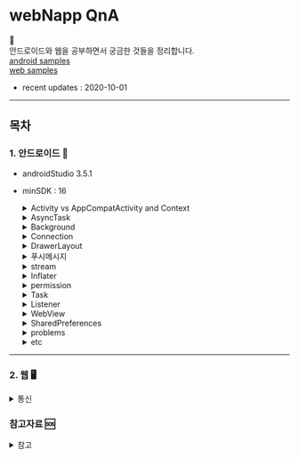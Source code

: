 # webNapp QnA

👻 <br>
안드로이드와 웹을 공부하면서 궁금한 것들을 정리합니다.<br>
[android samples](https://github.com/fifabell/AndroidStudy/tree/master/sample)<br>
[web samples](https://gist.github.com/fifabell)<br>

- recent updates : 2020-10-01

---
## 목차

### 1. 안드로이드 📱

- androidStudio 3.5.1
- minSDK : 16
 
  <details>
    <summary> 
      Activity vs AppCompatActivity and Context
    </summary>
  
  * Activity
    - __정의__ <br>
    _사용자에게 UI가 있는 화면을 제공_ 하는 앱 컴포넌트. <br><br>
    각 액티비티는 다른 액티비티를 실행할 수 있고, <br>
    새로운 액티비티가 시작되면 시스템은 '백스택'에 담고, 사용자에게 보여준다. <br>
    백스택은 '스택(LIFO)' 매커니즘을 따르며, 사용자가 뒤로가기 버튼을 누를 경우, <br>
    스택의 최상위(top)에 있는 현재 액티비티를 제거(pop and destroy)하고 이전의 액티비티를 시작한다.
    
    - __Activity 생명주기(LifeCycle)__

    ![LifeCycle](./img/LifeCycle.png)

      - `OnCreate()` <br>
      이 콜백은 시스템이 먼저 활동을 생성할 때 실행되는 것으로, 필수적으로 구현해야 한다. <br>
      활동이 생성되면 생성됨 상태가 된다. onCreate() 메서드에서 활동의 전체 수명 주기 동안 한 번만 발생해야 하는 기본 애플리케이션 시작 로직을 실행한다. <br>
      예를 들어 onCreate()를 구현하면 데이터를 목록에 바인딩하고, 활동을 ViewModel과 연결하고, 일부 클래스 범위 변수를 인스턴스화할 수도 있다.<br>
      이 메서드는 savedInstanceState 매개변수를 수신하는데, 이는 활동의 이전 저장 상태가 포함된 Bundle 객체다.<br>
      이번에 처음 생성된 활동인 경우 Bundle 객체의 값은 null이다.<br>

        ```java

        String str;

        @Override
        public void onCreate(Bundle savedInstanceState) {
            super.onCreate(savedInstanceState);

            // 인스턴스 상태 복구
            if (savedInstanceState != null) {
                str = savedInstanceState.getString(STATE_KEY);
            }

            setContentView(R.layout.main_activity);

            ...
        }
        ```
        onCreate() 메서드가 실행을 완료하면 시작됨 상태가 되고, 시스템이 연달아 onStart()와 onResume() 메서드를 호출한다.<br><br>

      - `OnStart()` <br>
      활동이 시작됨 상태에 들어가면 시스템은 이 콜백을 한다.<br>
      onStart()가 호출되면 활동이 사용자에게 표시되고, 이 메서드에서 앱이 UI를 관리하는 코드를 초기화한다.<br><br>
      onStart() 메서드는 매우 빠르게 완료되고, 생성됨 상태와 마찬가지로 활동은 시작됨 상태에 머무르지 않는다.<br>
      이 콜백이 완료되면 활동이 재개됨 상태에 들어가고, 시스템이 onResume() 메서드를 호출한다.<br><br>

      - `OnResume()` <br>
      활동이 재개됨 상태에 들어가면 포그라운드에 표시되고 시스템이 onResume() 콜백을 호출한다.<br>
      이 상태에 들어갔을 때 앱이 사용자와 상호작용한다. 어떤 이벤트가 발생하여 앱에서 포커스가 떠날 때까지 앱이 이 상태에 머무른다.<br> 예를 들어 전화가 오거나, 사용자가 다른 활동으로 이동하거나, 기기 화면이 꺼지는 이벤트가 이에 해당한다.<br><br>
      방해되는 이벤트가 발생하면 활동은 일시중지됨 상태에 들어가고, 시스템이 onPause() 콜백을 호출한다.<br><br>

      - `OnPause()` <br>
      시스템은 사용자가 활동을 떠나는 것을 나타내는 첫 번째 신호로 이 메서드를 호출한다.(하지만 해당 활동이 항상 소멸되는 것은 아님)<br> 활동이 포그라운드에 있지 않게 되었다는 것을 나타낸다(다만 사용자가 멀티 윈도우 모드에 있을 경우에는 여전히 표시 될 수도 있음).<br><br>
      onPause() 메서드의 실행이 완료되더라도 활동이 일시중지됨 상태로 남아 있을 수 있다.<br> 오히려 활동은 다시 시작되거나 사용자에게 완전히 보이지 않게 될 때까지 이 상태에 머무른다.<br>
      활동이 다시 시작되면 시스템은 다시 한번 onResume() 콜백을 호출한다. <br>
      활동이 일시중지됨 상태에서 재개됨 상태로 돌아오면 시스템은 Activity 인스턴스를 메모리에 남겨두고, 시스템이 onResume()을 호출할 때 인스턴스를 다시 호출한다. 이 시나리오에서는 최상위 상태가 재개됨 상태인 콜백 메서드 중에 생성된 구성요소는 다시 초기화할 필요가 없다. 활동이 완전히 보이지 않게 되면 시스템은 onStop()을 호출한다. 
      
      - `OnStop()` <br>
      활동이 사용자에게 더 이상 표시되지 않으면 중단됨 상태에 들어가고, 시스템은 onStop() 콜백을 호출한다. <br>
      이는 예를 들어 새로 시작된 활동이 화면 전체를 차지할 경우에 적용된다. 시스템은 활동의 실행이 완료되어 종료될 시점에 onStop()을 호출할 수도 있다.<br><br>
      onPause() 대신 onStop()을 사용하면 사용자가 멀티 윈도우 모드에서 활동을 보고 있더라도 UI 관련 작업이 계속 진행됩니다.<br>
      또한 onStop()을 사용하여 CPU를 비교적 많이 소모하는 종료 작업을 실행해야 한다. 예를 들어 정보를 데이터베이스에 저장할 적절한 시기를 찾지 못했다면 onStop() 상태일 때 저장할 수 있다.<br><br>
      활동은 정지됨 상태에서 다시 시작되어 사용자와 상호작용하거나, 실행을 종료하고 사라진다.<br>
      활동이 다시 시작되면 시스템은 onRestart()를 호출한다. Activity가 실행을 종료하면 시스템은 onDestroy()를 호출한다. 

      - `OnDestory()` <br>
      onDestroy()는 활동이 소멸되기 전에 호출된다. 시스템은 다음 중 하나에 해당할 때 이 콜백을 호출한다.<br>

        1) (사용자가 활동을 완전히 닫거나 활동에서 finish()가 호출되어) 활동이 종료되는 경우
        2) 구성 변경(예: 기기 회전 또는 멀티 윈도우 모드)으로 인해 시스템이 일시적으로 활동을 소멸시키는 경우<br>
      활동이 종료되는 경우 onDestroy()는 활동이 수신하는 마지막 수명 주기 콜백이 된다.<br>
      구성 변경으로 인해 onDestroy()가 호출되는 경우 시스템이 즉시 새 활동 인스턴스를 생성한 다음, 새로운 구성에서 그 새로운 인스턴스에 관해 onCreate()를 호출한다.<br><br>
      onDestroy() 콜백은 이전의 콜백에서 아직 해제되지 않은 모든 리소스(예: onStop())를 해제해야 한다.<br><br>  

  * AppCompatActivity
    - __정의__ <br>
      안드로이드의 하위버전을 지원하는 액티비티이다. <br><br>
      하위버전 메소드가 실행이 안될 때 지를 지원하기 위해 AppCompatActivity를 사용하며,<br>
      ActionBar 역시 하위 버전 단말기에서는 이 액티비티를 사용해야 한다.<br><br>

  * Context
    - __정의__ <br>
      안드로이드 시스템에서 제공하는 추상 클래스이다.<br>
      새로 생성된 객체가 지금 어떤 일이 일어나고 있는지 알 수 있도록 한다. 따라서 액티비티와 애플리케이션에 대한 정보를 얻기 위해서는 컨텍스트를 사용하면 된다.

    - __Application Context__ <br>
      애플리케이션 컨텍스트는 싱글턴 인스턴스이며 액티비티에서 getApplicationContext()를 통해 접근할 수 있다.<br>
      이 컨텍스트는 애플리케이션의 라이프사이클과 연결되어 있다. 애플리케이션 컨텍스트는 현재의 컨텍스트와 분리된 라이프사이클을 가진 컨텍스트가 필요할 때나 액티비티의 범위를 넘어서 컨텍스트를 전달할 떄에 사용한다.

    - __Activity Context__ <br>
      액티비티 컨텍스트는 액티비티에서 사용 가능하며 이 컨텍스트는 액티비티의 라이프사이클과 연결되어 있다. 액티비티의 범위 내에서 컨텍스트를 전달하거나, 라이프사이클이 현재의 컨텍스트에 붙은 컨텍스트가 필요할 때(need the context whose lifecycle is attached to the current context) 액티비티 컨텍스트를 사용한다.<br><br>  
  
  [Top of page](#목차)
  </details>

  <details>
    <summary> 
      AsyncTask 
    </summary>
    
  - __정의__ <br>
    쓰레드, 메시지루프 등의 원리를 이해하지 않아도 `하나의 클래스에서 UI 작업을 쉽게 할 수 있게 해준다`.<br>
    안드로이드는 UI를 담당하는 메인 스레드가 존재하는데, 이 스레드는 우리가 함부로 접근이 불가능하게 막아뒀다.<br>
    UI변경은 메인 스레드에서만 가능하므로, 우리가 만든 스레드에서는 화면을 바꾸는 어떠한 일도 할 수 없다.<br>
    이 작업을 가능하게 해주는 것이 바로 이 AsyncTasc이다.
  
  - __사용법__ <br>
  
    ![AsyncTask](./img/asyncTask.jpg)
    `onPreExcuted()` -> `doInBackground()` -> { `publishProgress()` -> onProgressUpdate():UI refresh } -> return(result) -> `onPostExcuted()` <br>
    excute()명령을 통해 AsyncTask 명령어 실행.<br>
    이후 크게 네 가지만 알고 넘어가자.<br>
    
    * onPreExcuted() : 스레드 작업 이전에 수행할 동작을 구현.<br>
    * publishProgress() : doInBackground()에서 중간중간 진행 상태를 UI에 업데이트 하도록 하는 메서드 -> 자동으로 onProgressUpdate()가 호출 됨.<br>
    * doInBackground() : 실제 스레드 작업이 진행.<br>
    * onPostExcuted() : 결과 파라미터를 리턴하면서 그 리턴값을 통해 스레드 작업이 끝났을 때 동작을 구현.<br><br>

  - __제약조건__ <br>
    * API16(젤리빈) 미만 버전에서는 AsyncTask 선언을 UI Thread에서 해주지 않으면 오류가 발생한다. <br>
    * excutes(Params)는 UI 스레드에서 직접 호출해야한다. <br>
    * 수동으로 onPreExecute(), onPostExecute(Result), doInBackground(Params...), onProgressUpdate(Progress...) 호출하면 안된다. <br>
    * Task는 오직 한번만 실행될 수 있다.

  - __장점__ <br>
    * 비교적 오래 걸리지 않은 작업에 유용함.<br>
    * Task 캔슬이 용이하며 로직과 UI 조작이 동시에 일어나야 할 때 사용<br>

  - __단점__ <br>
    * 하나의 객체이므로 재사용이 불가능하다. (메모리 효율 문제) <br>
    * 구현한 액티비티 종료 시 별도의 지시가 없다면 종료되지 않는다. <br>
    * Activity 종료 후 재시작 시 AsyncTask의 Reference는 무효하며, onPostExecute() 메소드는 새로운 Activit에 어떠한 영향도 끼치지 못한다. <br>
    * AsyncTask의 기본 처리 작업 개수는 1개다. <br>

  - __직렬 vs 병렬 실행__ <br>
    
    ```java
    .execute(); // 직렬실행
    .executeOnExecutor(AsyncTask.THREAD_POOL_EXECUTOR); // 병렬실행
    ```

  [Top of page](#목차)
  </details>
 
  <details>
    <summary> 
        Background
    </summary>

  * thread vs process
    - __Thread 정의__ <br>
      스레드(thread)는 어떠한 프로그램 내에서, 특히 프로세스 내에서 실행되는 흐름의 단위를 말한다. 일반적으로 한 프로그램은 하나의 스레드를 가지고 있지만, 프로그램 환경에 따라 둘 이상의 스레드를 동시에 실행할 수 있다. 이러한 실행 방식을 멀티스레드(multithread)라고 한다.<br>

    - __process 정의__ <br>
      프로세스(process)는 컴퓨터에서 연속적으로 실행되고 있는 컴퓨터 프로그램을 말한다. 종종 스케줄링의 대상이 되는 작업(task)이라는 용어와 거의 같은 의미로 쓰인다. 여러 개의 프로세서를 사용하는 것을 멀티프로세싱이라고 하며 같은 시간에 여러 개의 프로그램을 띄우는 시분할 방식을 멀티태스킹이라고 한다.<br>
      
    - __thread vs process__ <br>    
      멀티프로세스와 멀티스레드는 양쪽 모두 여러 흐름이 동시에 진행된다는 공통점을 가지고 있다. 하지만 멀티프로세스에서 각 `프로세스는 독립적으로 실행되며 각각 별개의 메모리를 차지`하고 있는 것과 달리 멀티스레드는 프로세스 내의 `메모리를 공유`해 사용할 수 있다. 또한 프로세스 간의 전환 속도보다 `스레드 간의 전환 속도가 빠르다`.<br>

      멀티스레드의 다른 장점은 CPU가 여러 개일 경우에 각각의 CPU가 스레드 하나씩을 담당하는 방법으로 속도를 높일 수 있다는 것이다. 이러한 시스템에서는 여러 스레드가 실제 시간상으로 동시에 수행될 수 있기 때문이다.<br>

      멀티스레드의 단점에는 각각의 스레드 중 어떤 것이 먼저 실행될지 그 순서를 알 수 없다는 것이 있다.<br>  

  * Runnable
    - __정의__<br>
      Thread의 인터페이스화 된 형태이며, Thread내의 run()메서드를 통해 수행할 내용들을 정의한다.<br>
      void run() : 이 스레드가 별도의 Runnable실행 객체를 사용하여 작성된 경우 해당 Runnable객체의 run메소드가 호출된다.<br>

  * Cycle 
    - ThreadCycle

    ![threadcycle](./img/Thread.png)

    1. 안드로이드에서 제공하는 handler 클래스를 상속하는 클래스를 만든다.
    2. 메시지 큐에 메모리 공간을 얻기위해 obtainMessage 메소드를 이용하여 메시지 공간을 만든다.
    ```java
      Message msg = handler.ObtainMessage();
    ```
    3. 메시지 데이터를 넣기위해 Bundle 객체를 사용한다.
    ```java
      Bundle bundle = new Bundle();
    ```
    4. bundle.putString 메소드를 사용해 입력값을 집어넣는다.
    ```java
      bundle.putSting(key, text);
    ```
    5. 메시지에 번들데이터를 집어 넣는다.
    ```java
      msg.setData(bundle);
    ```
    6. 메시지큐로 보낸다.
    ```java
      handler.sendMessage(msg);
    ```
    7. 핸들러 클래스에서는 전송된 메시지를 받는다.
    ```java
      bundle = msg.getData();
    ```
    8. bundle에서 전달된 데이터를 받는다.
    ```java
      text = bundle.getString(key);
    ```

  * handler
    - __정의__ <br>
      Worker Thread에서 Main Thread로 메시지를 전달하는 역할을 수행.<br>
      안드로이드에서 UI처리를 위해 사용되는 기본 스레드는 ‘메인 스레드(Main Thread)’라고 부른다. 이 메인 스레드에서 이미 UI에 접근하고 있으므로 새로 생성한 다른 스레드에서는 핸들러(Handler) 객체를 이용해 메시지를 전달함으로써 메인 스레드에서 처리하도록 만들 수 있다.<br> 
      동시 접근에 따른 데드락 문제를 해결하는 가장 간단한 방법은 작업을 순서대로 처리하는 것이다. 이 역할은 메인스레드의 핸들러가 담당하여 처리한다.<br>

    - __주요함수__ <br>
      * Handler.sendMessage(Message msg)<br>
      Message 객체를 message queue에 전달하는 함수.<br>

      * Handler.sendEmptyMessage(int what)<br>
      Message의 what필드를 전달하는 함수<br>

      * Handler.post(new Runnable())<br>
      Runnable 객체를 message queue에 전달하는 함수.<br>
      post를 통해 전달된 Runnable 객체는 해당 핸들러가 연결된 스레드에서 실행된다. UI작업을 처리하기 위해 핸들러를 메인 스레드에서 생성하여 핸들러와 메인 스레드가 연결되어 있어야 한다.<br>


  * messageQueue
    - __정의__ <br>
      핸들러가 전달하는 message를 보관하는 FIFO(First In First Out)방식의 큐이다.<br>
      다른 스레드에게 메시지를 전달하려면 수신 대상 스레드에서 생성한 핸들러의 post나 sendMessage등의 함수를 사용해야 한다. 이후 수신대상 스레드의 Message Queue에 message가 저장된다.<br>
      Message Queue에 저장된 message나 runnable은 Looper가 차례대로 꺼내서 핸들러로 전달한다. 
  
  * Looper
    - __정의__ <br>
      루퍼는 스레드당 하나씩 밖에 가질 수 없고, 루퍼는 Message queue가 비어있는 동안 아무 행동도 하지 않고, 메시지가 들어오면 해당 메시지를 꺼내 적절한 Handler로 전달한다. 기본적으로 새로 생성한 스레드는 루퍼를 가지지 않고 Loper.prepare() 메서드를 호출해야 Looper가 생성된다.<br>

  [Top of page](#목차)
  </details>
  
  <details>
    <summary> 
      Connection 
    </summary>

  * URLConnection
    - __정의__ <br>
    사용자 인증이나 보안이 설정되어 있지 않은 웹서버에 접속하여 파일 등을 다운로드하는 데 많이 사용된다.

  * HttpsURLConnection
    ```java
    public abstract class HttpURLConnection extends URLConnection
    {
      URL u = new URL("https://www.naver.com");
      HttpURLConnection http = (HttpURLConnection) u.openConnection();
    }
    ```
    URLConnection 클래스와 마찬가지로 생성자가 protected로 선언되어있기 때문에 기본적으로는 개발자가 직접 HttpURLConnection 객체를 생성할 수 없다.<br>

    하지만 http URL을 사용하는 URL 객체의 openConnection() 메서드가 리턴하는 URLConnection 객체는 HttpURLConnection의 인스턴스가 될 수 있기 때문에 리턴된 URLConnection을 HttpURLConnection으로 캐스팅해서 사용한다. <br>

  * TrustManager
    쉽게 생각해서 웹에서 ssl인증서라고 보면된다.<br>
    하지만, googleplay에서 이를 신뢰하지 않아, CertificateExcetion 또는 IllegalArgumentException 예외를 발생시키는 코드를 구현해야 한다.

  [Top of page](#목차)
  </details>

  <details>
    <summary> 
        DrawerLayout
    </summary>

  사전적으로는 서랍의 의미를 가지고 있으며, 평소에는 화면의 한 쪽에 숨겨져 있다가 사용자가 액션을 취하면 화면에 나타날 수 있도록 하는 레이아웃이다.<br>
  [NavigationView](https://developer.android.com/guide/navigation/navigation-ui?hl=ko#java)<br>

  
  [Top of page](#목차)
  </details>

  <details>
    <summary>
      푸시메시지
    </summary>
  
  화면이 꺼져있을 때 카톡알람이나 화면 위에서 스크롤을 내릴 때 Notification화면을 생각하면 된다.<br>
  자세한건 블로그에 정리해 놓았으니 참고해보자.<br>
  
  [블로그_확인하러가기](https://fifabell.github.io/android/fcm/Firebase-smp/)

  </details>

  <details>
    <summary> 
      stream
    </summary>

  - __정의__ <br>
    데이터의 흐름을 의미한다.<br>
    입력 스트림은 마우스, 키보드, 네트워크 등과 같은 입력 장치로부터 입력된 데이터가 순서대로 프로그램으로 흘러가는 데이터의 흐름을 뜻한다.<br>
    출력 스트림은 프로그램에서 출력된 데이터가 프린터, 모니터, 네트워크 등과 같은 출력장치로 순서대로 전송되도록 보장하는 데이터의 흐름이다.<br>
    스트림을 통해 흘러가는 데이터의 기본 단위는 바이트이다.<br>

  - __종류__ <br>
  * In/OutputStream
    이 클래스는 추상 클래스로서 바이트 스트림의 기능을 갖는 모든 클래스의 상위 클래스이다.

  * FileIn/OutputStream
    이 스트림을 이용해서 파일 시스템에 있는 파일로부터 바이트 데이터를 읽거나 파일에 바이트 데이터를 저장할 수 있다. 즉, 파일 입출력용 스트림이다.

  * DataIn/OutputStream
    이 스트림을 이용하면 자바 기본 타입의 데이터들이 바이너리 바이트(이진값)으로 다루어진다.

  [Top of page](#목차)
  </details>
    
  <details>
    <summary> 
        Inflater 
    </summary>

  - __정의__ <br>
  Inflater의 사전적 의미는 부풀리다는 뜻으로 LayoutInflater로서, XML에 저장해 둔 틀(Resource)을 실제 메모리(View객체로 반환)에 올려주는 역할을 한다.<br>
  예로, onCreate()메서드에 있는 setContentView(R.layout.activity_main) 또한 Inflater역할을 한다.<br>

  - __사용조건__ <br>
  1. 객체화하고자 하는 xml파일(sub1.xml)을 생성한다.
  2. 
  ```java
  LayoutInflater inflater = (LayoutInflater) getSystemService(Context.LAYOUT_INFLATER_SERVICE);
  // LayoutInflater 객체 사용할 준비를 완료한다.
  ```
  3.
  ```java
  inflater.inflate(R.layout.sub1, container, true);
  // 사전에 미리 선언해뒀던 container라는 레이아웃에 작성했던 xml의 메모리객체가 삽입.
  ```
  - __매개변수__<br>
  inflate( 객체화하고픈 xml파일, 객체화한 뷰를 넣을 부모 레이아웃/컨테이너, true(바로 인플레이션 하고자 하는지))
  
  [Top of page](#목차)
  </details>

  <details>
    <summary> 
        permission 
    </summary>
  - manifest에 추가하는 permission 정리<br>
  - 참고 ) Android에서 permission 강회로 인한 마시멜로우(M) 이상 경우 권한 동의 체크를 반드시 얻어야 함.<br>
  
  ```java
  //basic_1
  <uses-permission android:name="android.permission.INTERNET" /> // 인터넷 사용
  <uses-permission android:name="android.permission.ACCESS_NETWORK_STATE" /> //네트워크 연결 확인
  <uses-permission android:name="android.permission.READ_PHONE_STATE" /> // 휴대전화번호 receive 가능.

  // 휴대전화번호 receive 예제
  TelephonyManager mgr;
  String phoneNumber;
  if (ContextCompat.checkSelfPermission(this, Manifest.permission.READ_PHONE_STATE) != PackageManager.PERMISSION_DENIED) {
            try {
                phoneNumber = mgr.getLine1Number(); // getLine1Number는 내장함수
            } catch () {}
  }

  // basic_2
  <uses-permission android:name="android.permission.CAMERA" /> // 카메라 사용 
  <uses-permission android:name="android.permission.WRITE_EXTERNAL_STORAGE" /> // 외장 메모리 사용
  <uses-permission android:name="android.permission.READ_EXTERNAL_STORAGE" /> // 외장 메모리 읽기
  <uses-permission android:name="android.permission.ACCESS_FINE_LOCATION" /> // 위치정보 확인

  // external
  <uses-permission android:name="android.permission.CHANGE_NETWORK_STATE" /> // 통신상태 변경
  <uses-permission android:name="android.permission.ACCESS_WIFI_STATE"/> // wifi 연결 확인
  <uses-permission android:name="android.permission.CHANGE_WIFI_STATE"/> // wifi 체인지를 확인
  <uses-permission android:name="android.permission.RECODER_AUDIO"/> // 녹음
  <uses-permission android:name="android.permission.WAKE_LOCK" /> // 알람
  <uses-permission android:name="android.permission.VIBRATE" /> // 진동
  <uses-permission android:name="android.permission.SYSTEM_ALERT_WINDOW" /> // 알림_윈도우.. 최상단 위치에 view띄우기 가능.
  
  // 사용예제
    // step_1 : permission
    <application>
        ...
        <service
            android:name=".MyService"
            android:enabled="true"
            android:permission="android.permission.SYSTEM_ALERT_WINDOW" >
        </service>
    </application>

    // step_2 : view_in_service.xml (서비스를 통해 보여질 view xml을 작성)
    <?xml version="1.0" encoding="utf-8"?>
    <RelativeLayout xmlns:android="http://schemas.android.com/apk/res/android"
        android:layout_width="match_parent"
        android:layout_height="200dp"
        android:background="#0000ff">
    
        <TextView
            android:layout_width="wrap_content"
            android:layout_height="wrap_content"
            android:text="Hello World!"
            android:textColor="#ffffff"
            android:id="@+id/textView" />
    
        <ImageButton
            android:layout_width="368dp"
            android:layout_height="wrap_content"
            android:id="@+id/bt"
            android:text="click"
            android:textColor="#ffffff"
            android:src="@mipmap/ic_launcher"
            android:layout_below="@+id/textView"
            android:layout_alignParentLeft="true"
            android:layout_marginTop="12dp" />
    </RelativeLayout>

    // step_3 : MyService.java
    public class MyService extends Service {
  
      WindowManager wm;
      View mView;
  
      @Override
      public IBinder onBind(Intent intent) { return null; }
      
      @Override
      public void onCreate() {
          super.onCreate();
          LayoutInflater inflate = (LayoutInflater) getSystemService(Context.LAYOUT_INFLATER_SERVICE);
          wm = (WindowManager) getSystemService(WINDOW_SERVICE);
  
          WindowManager.LayoutParams params = new WindowManager.LayoutParams(
                  /*ViewGroup.LayoutParams.MATCH_PARENT*/300,
                  ViewGroup.LayoutParams.WRAP_CONTENT,
                  WindowManager.LayoutParams.TYPE_SYSTEM_ALERT,
                  WindowManager.LayoutParams.FLAG_NOT_FOCUSABLE
                          |WindowManager.LayoutParams.FLAG_NOT_TOUCH_MODAL
                          |WindowManager.LayoutParams.FLAG_WATCH_OUTSIDE_TOUCH,
                  PixelFormat.TRANSLUCENT);
  
          params.gravity = Gravity.LEFT | Gravity.TOP;
          mView = inflate.inflate(R.layout.view_in_service, null);
          final TextView textView = (TextView) mView.findViewById(R.id.textView);
          final ImageButton bt =  (ImageButton) mView.findViewById(R.id.bt);
          bt.setOnClickListener(new View.OnClickListener() {
              @Override
              public void onClick(View v) {
                  bt.setImageResource(R.mipmap.ic_launcher_round);
                  textView.setText("on click!!");
              }
          });
          wm.addView(mView, params);
      }
  
      @Override
      public void onDestroy() {
        super.onDestroy();
        if(wm != null) {
            if(mView != null) {
                wm.removeView(mView);
                mView = null;
            }
            wm = null;
        }
      }
    }

  <uses-permission android:name="android.permission.KILL_BACKGROUND_PROCESSES" /> // 강제종료
  // 사용예제
    Intent intent = new Intent(Intent.ACTION_MAIN);
    intent.addCategory(Intent.CATEGORY_HOME);
    context.startActivity(intent);
    int pid = android.os.Process.myPid();
    android.os.Process.killProcess(pid); // kill @

  <uses-permission android:name="android.permission.CALL_PHONE" /> // 통화
  <uses-permission android:name="android.permission.DOWNLOAD_WITHOUT_NOTIFICATION" /> // noti없이 다운.. 안쓰는 걸 추천.

  // 외에도 다양한 permission이 많음. 
  // 참고 https://s262701-id.tistory.com/96
  ```

    [Top of page](#목차)
  </details>

  <details>
    <summary> 
        Task 
    </summary>
  
  - __정의__ <br>
    * Task는 어플리케이션에서 실행되는 액티비티를 보관하고 관리하며 Stack형태의 연속된 Activity로 이루어진다.<br>
    * 스택 내에서 onCreate(push)-onDestroy(pop)에 의해 움직인다.<br>
    * 서로 다른 어플리케이션간의 이동에도 Task를 이용해 사용자 경험(UX)를 유지시켜 준다<br>
    * 최초 적재 액티비티는 Root Activity 라고 하며 어플리케이션 런처로부터 시작된다<br>
    * 마지막으로 적재되는 액티비티는 Top Activity 라고 하며 현재 화면에 활성화 되어있는 액티비티를 말한다<br>
    * Task내에는 서로 다른 어플리케이션의 액티비티들이 포함될 수 있어 어플리케이션에 경계없이 하나의 어플리케이션인것 처럼 보이게 해준다<br>
    * Task의 Stack내에 존재하는 액티비티들은 모두 묶여서 background와 foreground로 함께 이동한다. 홈버튼 클릭(task interrupt => background 이동), 홈버튼 롱클릭(recent task => foreground 이동)<br>
    * Flag를 사용하여 Task내 액티비티의 흐름을 제어할 수 있다<br>

  - __background vs foreground__ <br>
    일반적으로 앱을 종료하는 방식은 두 가지다.<br>

    1. 뒤로가기 버튼
    2. 모두보기-> 앱 날리기

    1번의 경우 프로세스가 백그라운드로 빠지는 것 뿐 실제로 종료되는 게 아니다.-> to background<br>
    2번의 경우 실제로 프로세스가 날아가게 된다.-> to foreground<br>

  - __Flag__ <br>
    
    > Manifest에 <activity>요소의 launchMode 속성 4가지<br>
    
    * standard <br>
      여러 개의 인스턴스가 생성가능함.<br>
    
    * singleTop <br>
    호출한 activity와 현재 최상위 activity가 동일한 경우 최상위 activity가 재사용된다. (기존 최상위 activity 는 pop)<br>
    
    * singleTask <br>
    루트 액티비티로만 존재하며 하나의 인스턴스만 생성가능.<br>
    
    * singleInstance <br>
    singleTask와 동일하지만 태스크 내에 해당 액티비티 하나만 속할 수 있어 다른 액티비티를 실행하면 새로운 Task가 생성됨.<br>

    > 소스 내 플래그<br>
    
    사용법 <br>

    ```java
    Intent intent = new Intent(MainActivity.this, SubActivity.class);
    intent.addFlag(Intent."플래그명");
    ```
    * FLAG_ACTIVITY_NEW_TASK<br>
    동일 task가 있으면 그곳에서 실행되고 아니면 새로운 task를 실행<br>

    * FLAG_ACTIVITY_SINGLE_TOP<br>
    B를 singletop설정 가정.<br>
    A,B 상태에서 B호출 시 A,재사용된 B<br>
    B,A 상태에서 B호출 시 B,A,B<br>

    * FLAG_ACTIVITY_NO_HISTORY<br>
    재활성화시(back키를 눌러 다시 활성화 될 때) pop!, 쉽게말해 뒤로가기하면 액티비티가 없어짐<br>
    B를 NO_HISTORY 설정 가정.<br>
    A,B,A 상태에서 BACK키 사용 시 A가 POP되고 B역시 NO_HISTORY에 의해 POP -> A만 남음.

    * FLAG_ACTIVITY_REORDER_TO_FRONT <br>
    호출 시 TASK내 이미 있으면, 같은 ACTIVITY는 POP시키고 해당 ACTIVITY가 PUSH됨.<br>
    A를 REORDER_TO_FRONT 설정 가정<br>
    A,B상태에서 A호출 시 같은 ACTIVITY인 A가 POP되고 -> B,A<br>

    * FLAG_ACTIVITY_CLEAR_TOP <br>
    해당 task에 있는 모든 activity를 pop시키고 해당 acitivity가 root activity로 task에 push됨.<br>
    A를 CLEAR_TOP설정 가정<br>
    A,B상태에서 A호출 시 모두 POP되고 -> A만 남음.<br>
    단, 해당 플래그는 액티비티를 모두 onDestroy()시킨 후 새롭게 onCreate() 시키기 때문에<br>
    A를 유지하려면 FLAG_ACTIVITY_SINGLE_TOP 플래그와 함께 사용하면 됨.<br>

  [Top of page](#목차)
  </details>
    
  <details>
    <summary> 
        Listener 
    </summary>
  
  - __정의__<br>
  이벤트 리스너라고 부르며, 이것은 특정 이벤트를 처리하는 인터페이스다. 이벤트 발생 여부를 기다리다가, 발생시 특정 이벤트를 처리하는 객체이다.<br>

  - __종류__<br>
  ![eventListener](./img/eventListener.png)


  [Top of page](#목차)
  </details>
    
  <details>
    <summary> 
      WebView 
    </summary>

  * WebView 
    - __정의__<br>
    각 OS별 내장된 웹 브라우저를 뷰형태로 앱에서 표현할 수 있는 방법이다. WebView를 이용하여 웹페이지를 앱내에서 호출하여 하이브리드 형태의 앱을 개발하는데 유용하게 사용이 가능하다. <br>
    앱 안에 HTML iframe을 넣었다고 생각하면 된다.
      
      [API공식문서](https://developer.android.com/reference/android/webkit/WebView)<br>

    - __종류__<br>
    1. UIWebView<br>
    2. WKWebView<br>
    3. SFSafariView<br>
    UIWebView와 WKWebView는 앱내에서 웹뷰를 보여주는 방식이며,<br>
    SFSafariView는 앱내에서 사파리 브라우저를 띄우는 형태로 보여준다.<br>

    - __기본속성__<br>
    ```java
    // 웹뷰 시작

    /* 필수요소 */
    mWebView = (WebView) findViewById(R.id.webView);

    mWebView.setWebViewClient(new WebViewClient()); // 클릭시 새창 안뜨게
    mWebSettings = mWebView.getSettings(); //세부 세팅 등록
    mWebSettings.setJavaScriptEnabled(true); // 웹페이지 자바스클비트 허용 여부
    mWebSettings.setSupportZoom(false); // 화면 줌 허용 여부
    mWebSettings.setCacheMode(WebSettings.LOAD_NO_CACHE); // 브라우저 캐시 허용 여부
    /* 필수요소 끝 */

    mWebSettings.setSupportMultipleWindows(false); // 새창 띄우기 허용 여부
    mWebSettings.setJavaScriptCanOpenWindowsAutomatically(false); // 자바스크립트 새창 띄우기(멀티뷰) 허용 여부
    mWebSettings.setLoadWithOverviewMode(true); // 메타태그 허용 여부
    mWebSettings.setUseWideViewPort(true); // 화면 사이즈 맞추기 허용 여부
    mWebSettings.setBuiltInZoomControls(false); // 화면 확대 축소 허용 여부
    web.setPluginState(WebSettings.PluginState.ON_DEMAND);    //플러그인을 사용할 수 있도록 설정
    mWebSettings.setLayoutAlgorithm(WebSettings.LayoutAlgorithm.SINGLE_COLUMN); // 컨텐츠 사이즈 맞추기
    web.setBlockNetworkImage(false);             // 네크워크 이미지의 리소스를 로드하지않음
    web.setLoadsImagesAutomatically(true);   // 웹뷰가 앱에 등록되어있는 이미지 리소스를 자동으로 로드하도록 설정
    web.setUseWidViewPort(true);        // wide viewport를 사용하도록 설정
    mWebSettings.setDomStorageEnabled(true); // 로컬저장소 허용 여부

    mWebView.loadUrl("https://github.com/fifabell/webNappQnA"); // 웹뷰에 표시할 웹사이트 주소, 웹뷰 시작
    ```

  [Top of page](#목차)
  </details>

  <details>
    <summary> 
        SharedPreferences
    </summary>

  - __정의__<br>
    안드로이드 앱이 종료되면 앱이 가지고 있던 데이터는 사라지기 때문에 재실행시 필요한 데이터를 SharedPreferences를 통해 저장한다.<br>

    [API공식문서](https://developer.android.com/reference/android/content/SharedPreferences)<br>  

    Sharedpreferences는 단순히 디바이스의 내부에 xml 파일 형태로 key, value쌍의 값들을 저장한다.<br>
    그래서 파일 이름으로 SharedPreferences를 오픈한 후 key를 가지고 값을 찾거나 value를 저장하도록 되어있다.<br>

  - __예시__ <br>  
  <MainActivity.java>
  
  ```java
    public class MainActivity extends AppCompatActivity {
 
        private TextView textView1;
        private EditText editText;
    
        @Override
        protected void onCreate(Bundle savedInstanceState) {
            super.onCreate(savedInstanceState);
            setContentView(R.layout.activity_main);
    
            editText = (EditText)findViewById(R.id.edit1);
            textView1 = (TextView)findViewById(R.id.resultText1);
    
            //저장된 값을 불러오기 위해 같은 네임파일을 찾음.
            SharedPreferences sf = getSharedPreferences("sFile",MODE_PRIVATE);

            //text라는 key에 저장된 값이 있는지 확인. 아무값도 들어있지 않으면 ""를 반환.(2번째 인자는 default)
            String text = sf.getString("text","");
            textView1.setText(text);
    
        }
    
        @Override
        protected void onStop() {
            super.onStop();
    
            // Activity가 종료되기 전에 저장한다.
            //SharedPreferences 변수 선언. 기본모드로 설정.
            SharedPreferences sharedPreferences = getSharedPreferences("sFile",MODE_PRIVATE);
    
            // editor를 이용해서 값을 저장함.
            SharedPreferences.Editor editor = sharedPreferences.edit();
            String text = editText.getText().toString(); // 사용자가 입력한 저장할 데이터
            editor.putString("text",text); // key, value를 이용하여 저장하는 형태

            //다양한 형태의 변수값을 저장할 수 있다.
            //editor.putString();
            //editor.putBoolean();
            //editor.putFloat();
            //editor.putLong();
            //editor.putInt();
            //editor.putStringSet();
    
            //최종 커밋 (필수)
            editor.commit();
    
    
        }
    }


  ```

  [Top of page](#목차)
  </details>

  <details>
    <summary> 
        problems 
    </summary>
  
  > _안드로이드 개발하면서 발생했던 문제들을 야기한다._<br>

  - 안드로이드 4.0 버전 한글 오류<br>

    해당 문제는 3.5버전 이후 한글관련 문제가 있었던걸로 파악이 된다.<br>
    구글링을 통해 한글처리 파일경로를 찾아 글씨체를 변경하였지만 바뀌지않는 문제가 있었다.<br>
    
    이후 해결책은 3.5버전 설치하여 업그레이드 하지않고 사용하고 있다. (문제없이 잘 작동된다.)<br>

  [Top of page](#목차)
  </details>
    
  <details>
    <summary> 
        etc 
    </summary>

  * HashMap
  hashmap을 이용해 키:배열 형태로 값을 저장할 수 있다.<br>
  추가로 arraylist를 이용해 hashmap을 배열로 담아 사용할 수도 있다.<br>
  
  ```java
  // 선언
  HashMap<String,String> map1 = new HashMap<String,String>();//HashMap생성
  HashMap<String,String> map2 = new HashMap<>();//new에서 타입 파라미터 생략가능
  HashMap<String,String> map3 = new HashMap<>(map1);//map1의 모든 값을 가진 HashMap생성
  HashMap<String,String> map4 = new HashMap<>(10);//초기 용량(capacity)지정
  HashMap<String,String> map5 = new HashMap<>(10, 0.7f);//초기 capacity,load factor지정
  HashMap<String,String> map6 = new HashMap<String,String>(){{//초기값 지정
      put("a","b");
  }};

  // 값 추가
  HashMap<Integer,String> map = new HashMap<>();//new에서 타입 파라미터 생략가능
  map.put(1,"사과"); //값 추가
  map.put(2,"바나나");
  map.put(3,"포도");

  // 값 삭제
  HashMap<Integer,String> map = new HashMap<Integer,String>(){{//초기값 지정
    put(1,"사과");
    put(2,"바나나");
    put(3,"포도");
  }};
  map.remove(1); //key값 1 제거
  map.clear(); //모든 값 제거
  
  // 출력
  HashMap<Integer,String> map = new HashMap<Integer,String>(){{//초기값 지정
    put(1,"사과");
    put(2,"바나나");
    put(3,"포도");
  }};
      
  System.out.println(map); //전체 출력 : {1=사과, 2=바나나, 3=포도}
  System.out.println(map.get(1));//key값 1의 value얻기 : 사과
      
  //entrySet() 활용
  for (Entry<Integer, String> entry : map.entrySet()) {
      System.out.println("[Key]:" + entry.getKey() + " [Value]:" + entry.getValue());
  }
  //[Key]:1 [Value]:사과
  //[Key]:2 [Value]:바나나
  //[Key]:3 [Value]:포도

  //KeySet() 활용
  for(Integer i : map.keySet()){ //저장된 key값 확인
      System.out.println("[Key]:" + i + " [Value]:" + map.get(i));
  }
  //[Key]:1 [Value]:사과
  //[Key]:2 [Value]:바나나
  //[Key]:3 [Value]:포도
  ```

  * static
  - 공간적 특성: 멤버는 클래스당 하나가 생성된다. <br>
            : 멤버는 객체 내부가 아닌 별도의 공간에 생성된다. <br>
            : 클래스 멤버 라고 부른다. <br>
  - 시간적 특성: 클래스 로딩 시에 멤버가 생성된다. <br>
            :객체가 생기기 전에 이미 생성된다. <br>
            :객체가 생기기 전에도 사용이 가능하다. (즉, 객체를 생성하지 않고도 사용할 수 있다.) <br>
            :객체가 사라져도 멤버는 사라지지 않는다. <br>
            :멤버는 프로그램이 종료될 때 사라진다. <br>

  * Callback
  - 일반적으로 callback함수는 매개변수에 함수를 넣어 반환하는 값이 함수의 return 값으로 들어오게 된다.<br>
    android의 경우, Callback interface를 생성해 사용가능하다.<br>
    아래는 예제.<br>
  <Callback.java(interface)>
  ```java
  Interface Callback(){
    void run(Object result);
  }
  ```

  <Callback_인터페이스가_쓰이는_어딘가..>
  ```java
  // case 1
  Callback callBack;
  private String receiveSTR = 'null';

  callBack.run(receiveSTR);

  // case 2
  public __AsyncTaskTest(HashMap<String, String> namevalue, String tmp_url, CallBack callBack, Context context) {
        try {
            this.context = context;
            url = new URL(tmp_url);
            nameValue = namevalue;
            this.callBack = callBack;
        } catch (MalformedURLException e) {
            e.printStackTrace();
        }
    }
  ```

  * OptionsMenu
  - 액션바 우측에 표시되는 메뉴바를 얘기한다.<br>
  ![OptionsMenu](./img/optionsmenu.png)
  
  ### 1) 
  /res/menu/ 경로에  Menu Resource를 위해 XML 파일을 생성,<br>
  /res/ 경로 밑에 menu Directory가 존재하지 않으면 추가를 하여 해당 Directory 하위에 XML 파일을 생성.<br> 
  ```java
  <?xml version="1.0" encoding="utf-8"?>
  <menu xmlns:android="http://schemas.android.com/apk/res/android">

      <item
          android:id="@+id/menu1"
          android:title="Menu1" />
      <item
          android:id="@+id/menu2"
          android:title="Menu2" />
      <item
          android:id="@+id/menu3"
          android:title="Menu3" />
  </menu>
  ```

  ### 2) 
  onCreateOptionsMenu() 함수를 오버라이딩<br>
  메뉴버튼을 눌렀을 때 보여줄 menu에 대해서 정의<br>

  ```java
  @Override
  public boolean onCreateOptionsMenu(Menu menu)
  {
      MenuInflater inflater = getMenuInflater();

      inflater.inflate(R.menu.main_menu, menu);

      return true;
  }
  ```

  ### 3) 
  onPrepareOptionsMenu() 함수를 오버라이딩 <br>
  추가 한 옵션 메뉴(Option Menu)를 클릭할 때마다 호출.<br>
  메뉴를 클릭하였을 때 따로 처리해야 할 내용이 있다면 이 함수안에 구현.(안해줘도 무방)<br>

  ### 4) 
  onOptionsItemSelected() 함수를 오버라이딩 <br>
  특정 Menu Item을 선택하였을 때 호출되는 함수.<br>
  매개변수로 선택 된 MenuItem의 객체가 넘어옴.<br>
  
  ```java
  @Override
  public boolean onOptionsItemSelected (MenuItem item)
  {
      Toast toast = Toast.makeText(getApplicationContext(),"", Toast.LENGTH_LONG);

      switch(item.getItemId())
      {
          case R.id.menu1:
              toast.setText("Select Menu1");
              break;
          case R.id.menu2:
              toast.setText("Select Menu2");
              break;
          case R.id.menu3:
              toast.setText("Select Menu3");
              break;
      }

      toast.show();

      return super.onOptionsItemSelected(item);
  }
  ```

  ### 5) 
  onOptionsMenuClosed() 함수를 오버라이딩 <br>
  옵션 메뉴(Option Menu)를 클릭하여 활성화 된 상태에서 이전 버튼을 클릭하거나 액티비티의 다른 영역을 클릭하여 옵션 메뉴를 닫을 때 호출되는 함수.<br>

  ![OptionSelected](./img/optionselected.png)
  

  * singleton
  * MVC
  * JSONParse
  * NavigationView
  * Serializable
  * FTPClient
  * fileprovider
  * viewPager
  * xml 팁
  - 1. headerlayout 설정 : layout의 header(윗부분)을 따로 layout을 만들 수 있음<br>
  예시)<br>

  <activity_main.xml>
  ```java
  <com.google.android.material.navigation.NavigationView
    android:id="@+id/navigation_view"
    app:headerLayout="@layout/drawer_header">
  </com.google.android.material.navigation.NavigationView>
  // 이후 drawer_header를 따로 정해주면 됨. 
  // drawer_header안에 id 사용 가능함.
  ```

  <android_header.xml>
  ```java
  ...
  <TextView
    android:id="@+id/textName"
    android:text="홍길동" />
  ...
  ```

  <MainActivity.java>
  ```java
  View headerView;
  TextView drName;

  headerView = navigationView.getHeaderView(0);
  drName = headerView.findViewById(R.id.textName);
  ```
    
  [Top of page](#목차)
  </details>
    
---

### 2. 웹  🖥

  <details>
    <summary> 
        통신 
    </summary>
  
  타 업체와 api를 연결하다보면, postman의 raw형식으로 데이터가 들어올 때가 있다.<br>
  일반적인 형태는 form방식 전송을 이용하는 경우,<br>
  
  ```php
  // receive
  json_decode($_POST);
  $DATA_ARRAY = json_decode($DATA,true);
  $DATA_ARRAY["열NAME"];
  // receive-end
  ```

  하지만 c++나 c에서 프로그램을 이용해 값이 전달되는 경우 raw형식으로 종종 들어오곤 한다.<br>
  
  raw는 JSON이 아닌 날 것의 데이터형식으로,<br>
  fetch() 후, .json()을 해줘야 객체 형태로 값이 들어온다.<br>

  ```php
  // request
  {"DATA":
    {"h1":"1","h2":"2"}
  }
  // request-end

  // receive
  $json = file_get_contents('php://input'); // POST방식으로 보낸 http패킷의 body에 접근할 수 있다.
  $data = json_decode($json);

  //test
  echo $data->{"DATA"}->{"h1"};
  // receive-end
  ```

  ```php
  // 기타 팁

  // 한글변환 - 5.4이하버전 
  function han ($s) { 
    return reset(json_decode('{"s":"'.$s.'"}')); 
  } 
  function to_han ($str) {
  return preg_replace('/(\\\u[a-f0-9]+)+/e','han("$0")',$str); 
  } 

  // EUC-KR to UTF-8
  $DATA = json_decode($_POST);
  $DATA = mb_convert_encoding($DATA,"EUC-KR","UTF-8");
  
  // \제거
  $DATA = str_replace('\\', '', to_han(json_encode($DATA)));
  // 
  ```

  
  


  [Top of page](#목차)
  </details>

### 참고자료  🆘

  <details>
    <summary> 
        참고
    </summary>
  
  [background](https://brunch.co.kr/@mystoryg/84)<br>
  [UrlConnection](https://goddaehee.tistory.com/161)<br>
  [LayoutInflater](https://www.crocus.co.kr/1584)<br>
  [Listener](https://m.blog.naver.com/PostView.nhn?blogId=netrance&logNo=110125233278&proxyReferer=https:%2F%2Fwww.google.com%2F)<br>
  [Task](https://arabiannight.tistory.com/entry/%EC%95%88%EB%93%9C%EB%A1%9C%EC%9D%B4%EB%93%9CAndroid-%ED%83%9C%EC%8A%A4%ED%81%AC%EB%9E%80-Task-Activity-Stack-%EC%96%B4%ED%94%BC%EB%8B%88%ED%8B%B0%EB%9E%80-Android-Affinity-%ED%94%8C%EB%9E%98%EA%B7%B8%EB%9E%80)<br>
  [webview](https://medium.com/@pks2974/fads-9eea83f47607)<br>
  [SharedPreferences](https://bottlecok.tistory.com/26)<br>
  [OptionsMenu](https://lktprogrammer.tistory.com/161)<br>
  
  [Top of page](#목차)
  </details>



